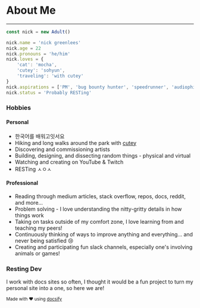 # About Me

---

```javascript
const nick = new Adult()

nick.name = 'nick greenlees'
nick.age = 22
nick.pronouns = 'he/him'
nick.loves = {
	'cat': 'mocha',
	'cutey': 'sohyun',
	'traveling': 'with cutey'
}
nick.aspirations = ['PM', 'bug bounty hunter', 'speedrunner', 'audiophile'],
nick.status = 'Probably RESTing'
```

### Hobbies
<!-- tabs:start -->
#### **Personal**
- 한국어를 배워고잇서요
- Hiking and long walks around the park with [cutey](https://sohyun.kim)
- Discovering and commissioning artists
- Building, designing, and dissecting random things - physical and virtual
- Watching and creating on YouTube & Twitch
- RESTing ㅅㅇㅅ

#### **Professional**
- Reading through medium articles, stack overflow, repos, docs, reddit, and more...
- Problem solving - I love understanding the nitty-gritty details in how things work
- Taking on tasks outside of my comfort zone, I love learning from and teaching my peers!
- Continuously thinking of ways to improve anything and everything... and never being satisfied :cry:
- Creating and participating fun slack channels, especially one's involving animals or games!

<!-- tabs:end -->

### Resting Dev
I work with docs sites so often, I thought it would be a fun project to turn my personal site into a one, so here we are!

<small>Made with :heart: using [docsify](https://docsify.js.org/)</small>